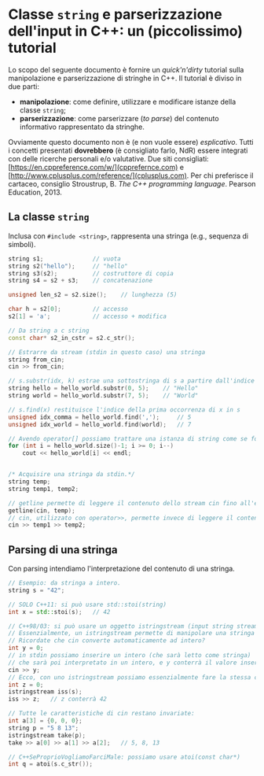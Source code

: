 # Classe `string` e parserizzazione dell'input in C++: un (piccolissimo) tutorial

Lo scopo del seguente documento è fornire un *quick'n'dirty* tutorial sulla manipolazione e parserizzazione di stringhe in C++.
Il tutorial è diviso in due parti:

* **manipolazione**: come definire, utilizzare e modificare istanze della classe `string`;
* **parserizzazione**: come parserizzare (*to parse*) del contenuto informativo rappresentato da stringhe.

Ovviamente questo documento non è (e non vuole essere) *esplicativo*. Tutti i concetti presentati **dovrebbero** (è consigliato farlo, NdR) essere integrati con delle ricerche personali e/o valutative.
Due siti consigliati: [https://en.cppreference.com/w/](cpprefernce.com) e [http://www.cplusplus.com/reference/](cplusplus.com). Per chi preferisce il cartaceo, consiglio Stroustrup, B. *The C++ programming language*. Pearson Education, 2013.

## La classe `string`

Inclusa con `#include <string>`, rappresenta una stringa (e.g., sequenza di simboli).

````cpp
string s1;              // vuota
string s2("hello");     // "hello"
string s3(s2);          // costruttore di copia
string s4 = s2 + s3;    // concatenazione

unsigned len_s2 = s2.size();    // lunghezza (5)

char h = s2[0];         // accesso
s2[1] = 'a';            // accesso + modifica

// Da string a c string
const char* s2_in_cstr = s2.c_str();

// Estrarre da stream (stdin in questo caso) una stringa
string from_cin;
cin >> from_cin;

// s.substr(idx, k) estrae una sottostringa di s a partire dall'indice idx lunga k caratteri
string hello = hello_world.substr(0, 5);    // "Hello"
string world = hello_world.substr(7, 5);    // "World"

// s.find(x) restituisce l'indice della prima occorrenza di x in s
unsigned idx_comma = hello_world.find(',');     // 5
unsigned idx_world = hello_world.find(world);   // 7

// Avendo operator[] possiamo trattare una istanza di string come se fosse un array
for (int i = hello_world.size()-1; i >= 0; i--)
    cout << hello_world[i] << endl;


/* Acquisire una stringa da stdin.*/
string temp;
string temp1, temp2;

// getline permette di leggere il contenuto dello stream cin fino all'endline (quindi una riga intera)
getline(cin, temp);
// cin, utilizzato con operator>>, permette invece di leggere il contenuto fino al primo spazio oppure endline
cin >> temp1 >> temp2;
````

## Parsing di una stringa

Con parsing intendiamo l'interpretazione del contenuto di una stringa.

````cpp
// Esempio: da stringa a intero.
string s = "42";

// SOLO C++11: si può usare std::stoi(string)
int x = std::stoi(s);   // 42

// C++98/03: si può usare un oggetto istringstream (input string stream) (#include <sstream>)
// Essenzialmente, un istringstream permette di manipolare una stringa come se fosse uno stream
// Ricordate che cin converte automaticamente ad intero?
int y = 0;
// in stdin possiamo inserire un intero (che sarà letto come stringa)
// che sarà poi interpretato in un intero, e y conterrà il valore inserito in stdin.
cin >> y;
// Ecco, con uno istringstream possiamo essenzialmente fare la stessa cosa:
int z = 0;
istringstream iss(s);
iss >> z;   // z conterrà 42

// Tutte le caratteristiche di cin restano invariate:
int a[3] = {0, 0, 0};
string p = "5 8 13";
istringstream take(p);
take >> a[0] >> a[1] >> a[2];   // 5, 8, 13

// C++SeProprioVogliamoFarciMale: possiamo usare atoi(const char*)
int q = atoi(s.c_str());
````